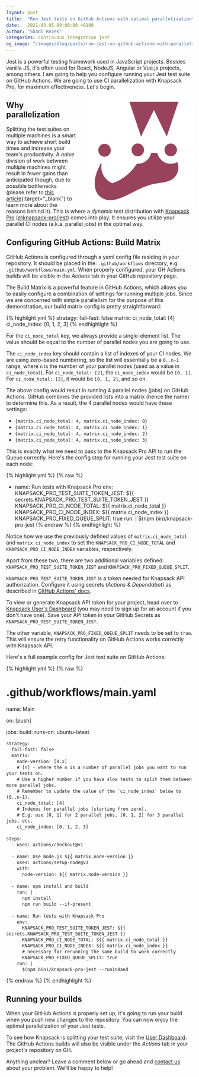 ```yaml
---
layout: post
title:  "Run Jest tests on GitHub Actions with optimal parallelization"
date:   2021-03-05 09:00:00 +0100
author: "Shadi Rezek"
categories: continuous_integration jest
og_image: "/images/blog/posts/run-jest-on-github-actions-with-parallelization/jest.png"
---
```


Jest is a powerful testing framework used in JavaScript projects. Besides vanilla JS, it's often used for React, NodeJS, Angular or Vue.js projects, among others. I am going to help you configure running your Jest test suite on GitHub Actions. We are going to use CI parallelization with Knapsack Pro, for maximum effectiveness. Let's begin.

<img src="/images/blog/posts/run-jest-on-github-actions-with-parallelization/jest.png" style="width:300px;margin-left: 15px;float:right;" alt="Jest" />

## Why parallelization

Splitting the test suites on multiple machines is a smart way to achieve short build times and increase your team's productivity. A _naïve_ division of work between multiple machines might result in fewer gains than anticipated though, due to possible bottlenecks (please refer to [this article](/2020/how-to-speed-up-ruby-and-javascript-tests-with-ci-parallelisation){:target="_blank"} to learn more about the reasons behind it). This is where a _dynamic_ test distribution with [Knapsack Pro](https://knapsackpro.com/?utm_source=docs_knapsackpro&utm_medium=blog_post&utm_campaign=run-jest-on-github-actions-with-parallelization) ([@knapsack-pro/jest](https://github.com/KnapsackPro/knapsack-pro-jest)) comes into play. It ensures you utilize your parallel CI nodes (a.k.a. parallel jobs) in the optimal way.

## Configuring GitHub Actions: Build Matrix

GitHub Actions is configured through a yaml config file residing in your repository. It should be placed in the: `.github/workflows` directory, e.g. `.github/workflows/main.yml`. When properly configured, your GH Actions builds will be visible in the _Actions_ tab in your GitHub repository page.

The Build Matrix is a powerful feature in GitHub Actions, which allows you to easily configure a combination of settings for running multiple jobs. Since we are concerned with simple parallelism for the purpose of this demonstration, our build matrix config is pretty straightforward:

{% highlight yml %}
strategy:
  fail-fast: false
  matrix:
    ci_node_total: [4]
    ci_node_index: [0, 1, 2, 3]
{% endhighlight %}


For the `ci_node_total` key, we always provide a single-element list. The value should be equal to the number of parallel nodes you are going to use.

The `ci_node_index` key should contain a list of indexes of your CI nodes. We are using zero-based numbering, so the list will essentially be a `0..n-1` range, where `n` is the number of your parallel nodes (used as a value in `ci_node_total`). For `ci_node_total: [2]`, the `ci_node_index` would be `[0, 1]`. For `ci_node_total: [3]`, it would be `[0, 1, 2]`, and so on.

The above config would result in running 4 parallel nodes (jobs) on GitHub Actions. GitHub combines the provided lists into a matrix (hence the name) to determine this. As a result, the 4 parallel nodes would have these settings:

- `{matrix.ci_node_total: 4, matrix.ci_node_index: 0}`
- `{matrix.ci_node_total: 4, matrix.ci_node_index: 1}`
- `{matrix.ci_node_total: 4, matrix.ci_node_index: 2}`
- `{matrix.ci_node_total: 4, matrix.ci_node_index: 3}`


This is exactly what we need to pass to the Knapsack Pro API to run the Queue correctly. Here's the config step for running your Jest test suite on each node:

{% highlight yml %}
{% raw %}
- name: Run tests with Knapsack Pro
  env:
    KNAPSACK_PRO_TEST_SUITE_TOKEN_JEST: ${{ secrets.KNAPSACK_PRO_TEST_SUITE_TOKEN_JEST }}
    KNAPSACK_PRO_CI_NODE_TOTAL: ${{ matrix.ci_node_total }}
    KNAPSACK_PRO_CI_NODE_INDEX: ${{ matrix.ci_node_index }}
    KNAPSACK_PRO_FIXED_QUEUE_SPLIT: true
  run: |
    $(npm bin)/knapsack-pro-jest
{% endraw %}
{% endhighlight %}

Notice how we use the previously defined values of `matrix.ci_node_total` and `matrix.ci_node_index` to set the `KNAPSACK_PRO_CI_NODE_TOTAL` and `KNAPSACK_PRO_CI_NODE_INDEX` variables, respectively.

Apart from these two, there are two additional variables defined: `KNAPSACK_PRO_TEST_SUITE_TOKEN_JEST` and `KNAPSACK_PRO_FIXED_QUEUE_SPLIT`.

`KNAPSACK_PRO_TEST_SUITE_TOKEN_JEST` is a token needed for Knapsack API authorization. Configure it using secrets (*Actions* & *Dependabot*) as described in [GitHub Actions' docs](https://docs.github.com/en/actions/security-for-github-actions/security-guides/using-secrets-in-github-actions#creating-secrets-for-a-repository).

To view or generate Knapsack API token for your project, head over to [Knapsack User's Dashboard](https://knapsackpro.com/sessions?utm_source=docs_knapsackpro&utm_medium=blog_post&utm_campaign=run-jest-on-github-actions-with-parallelization) (you may need to sign up for an account if you don't have one). Save your API token in your GitHub Secrets as `KNAPSACK_PRO_TEST_SUITE_TOKEN_JEST`.

The other variable, `KNAPSACK_PRO_FIXED_QUEUE_SPLIT` needs to be set to `true`. This will ensure the retry functionality on GitHub Actions works correctly with Knapsack API.

Here's a full example config for Jest test suite on GitHub Actions:

{% highlight yml %}
{% raw %}
# .github/workflows/main.yaml
name: Main

on: [push]

jobs:
  build:
    runs-on: ubuntu-latest

    strategy:
      fail-fast: false
      matrix:
        node-version: [8.x]
        # [n] - where the n is a number of parallel jobs you want to run your tests on.
        # Use a higher number if you have slow tests to split them between more parallel jobs.
        # Remember to update the value of the `ci_node_index` below to (0..n-1).
        ci_node_total: [4]
        # Indexes for parallel jobs (starting from zero).
        # E.g. use [0, 1] for 2 parallel jobs, [0, 1, 2] for 3 parallel jobs, etc.
        ci_node_index: [0, 1, 2, 3]

    steps:
      - uses: actions/checkout@v1

      - name: Use Node.js ${{ matrix.node-version }}
        uses: actions/setup-node@v1
        with:
          node-version: ${{ matrix.node-version }}

      - name: npm install and build
        run: |
          npm install
          npm run build --if-present

      - name: Run tests with Knapsack Pro
        env:
          KNAPSACK_PRO_TEST_SUITE_TOKEN_JEST: ${{ secrets.KNAPSACK_PRO_TEST_SUITE_TOKEN_JEST }}
          KNAPSACK_PRO_CI_NODE_TOTAL: ${{ matrix.ci_node_total }}
          KNAPSACK_PRO_CI_NODE_INDEX: ${{ matrix.ci_node_index }}
          # necessary for rerunning the same build to work correctly
          KNAPSACK_PRO_FIXED_QUEUE_SPLIT: true
        run: |
          $(npm bin)/knapsack-pro-jest --runInBand
{% endraw %}
{% endhighlight %}

## Running your builds

When your GitHub Actions is properly set up, it's going to run your build when you push new changes to the repository. You can now enjoy the optimal parallelization of your Jest tests.

To see how Knapsack is splitting your test suite, visit the [User Dashboard](https://knapsackpro.com/sessions?utm_source=docs_knapsackpro&utm_medium=blog_post&utm_campaign=run-jest-on-github-actions-with-parallelization). The GitHub Actions builds will also be visible under the _Actions_ tab in your project's repository on GH.

Anything unclear? Leave a comment below or go ahead and [contact us](https://knapsackpro.com/contact?utm_source=docs_knapsackpro&utm_medium=blog_post&utm_campaign=run-jest-on-github-actions-with-parallelization) about your problem. We'll be happy to help!
